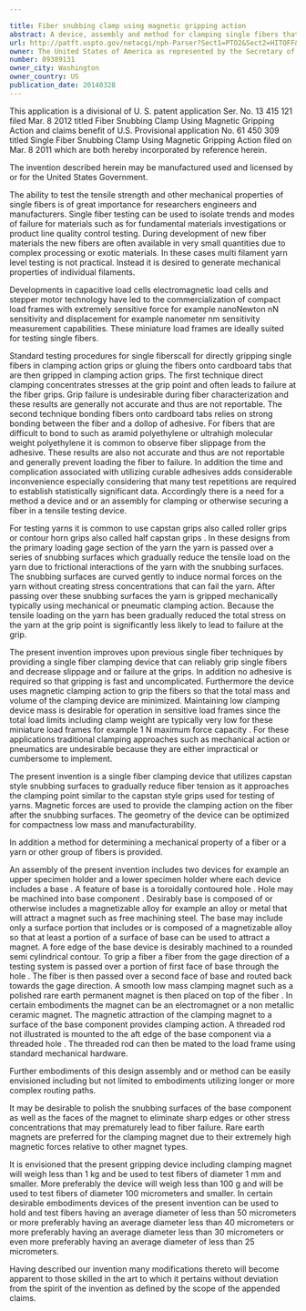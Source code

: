 ```yaml
---

title: Fiber snubbing clamp using magnetic gripping action
abstract: A device, assembly and method for clamping single fibers that utilizes snubbing surfaces simultaneously with magnetic gripping action are described. The device can be fabricated at miniature sizes with very low mass and volume, which are desirable requirements for testing of small fibers in highly sensitive force-transducing load frames. Advantageously, the combined use of snubbing surfaces and magnetic gripping greatly reduces the probability of slippage or fiber failure at the grip during testing.
url: http://patft.uspto.gov/netacgi/nph-Parser?Sect1=PTO2&Sect2=HITOFF&p=1&u=%2Fnetahtml%2FPTO%2Fsearch-adv.htm&r=1&f=G&l=50&d=PALL&S1=09389131&OS=09389131&RS=09389131
owner: The United States of America as represented by the Secretary of the Army
number: 09389131
owner_city: Washington
owner_country: US
publication_date: 20140328
---
```

This application is a divisional of U. S. patent application Ser. No. 13 415 121 filed Mar. 8 2012 titled Fiber Snubbing Clamp Using Magnetic Gripping Action and claims benefit of U.S. Provisional application No. 61 450 309 titled Single Fiber Snubbing Clamp Using Magnetic Gripping Action filed on Mar. 8 2011 which are both hereby incorporated by reference herein.

The invention described herein may be manufactured used and licensed by or for the United States Government.

The ability to test the tensile strength and other mechanical properties of single fibers is of great importance for researchers engineers and manufacturers. Single fiber testing can be used to isolate trends and modes of failure for materials such as for fundamental materials investigations or product line quality control testing. During development of new fiber materials the new fibers are often available in very small quantities due to complex processing or exotic materials. In these cases multi filament yarn level testing is not practical. Instead it is desired to generate mechanical properties of individual filaments.

Developments in capacitive load cells electromagnetic load cells and stepper motor technology have led to the commercialization of compact load frames with extremely sensitive force for example nanoNewton nN sensitivity and displacement for example nanometer nm sensitivity measurement capabilities. These miniature load frames are ideally suited for testing single fibers.

Standard testing procedures for single fiberscall for directly gripping single fibers in clamping action grips or gluing the fibers onto cardboard tabs that are then gripped in clamping action grips. The first technique direct clamping concentrates stresses at the grip point and often leads to failure at the fiber grips. Grip failure is undesirable during fiber characterization and these results are generally not accurate and thus are not reportable. The second technique bonding fibers onto cardboard tabs relies on strong bonding between the fiber and a dollop of adhesive. For fibers that are difficult to bond to such as aramid polyethylene or ultrahigh molecular weight polyethylene it is common to observe fiber slippage from the adhesive. These results are also not accurate and thus are not reportable and generally prevent loading the fiber to failure. In addition the time and complication associated with utilizing curable adhesives adds considerable inconvenience especially considering that many test repetitions are required to establish statistically significant data. Accordingly there is a need for a method a device and or an assembly for clamping or otherwise securing a fiber in a tensile testing device.

For testing yarns it is common to use capstan grips also called roller grips or contour horn grips also called half capstan grips . In these designs from the primary loading gage section of the yarn the yarn is passed over a series of snubbing surfaces which gradually reduce the tensile load on the yarn due to frictional interactions of the yarn with the snubbing surfaces. The snubbing surfaces are curved gently to induce normal forces on the yarn without creating stress concentrations that can fail the yarn. After passing over these snubbing surfaces the yarn is gripped mechanically typically using mechanical or pneumatic clamping action. Because the tensile loading on the yarn has been gradually reduced the total stress on the yarn at the grip point is significantly less likely to lead to failure at the grip.

The present invention improves upon previous single fiber techniques by providing a single fiber clamping device that can reliably grip single fibers and decrease slippage and or failure at the grips. In addition no adhesive is required so that gripping is fast and uncomplicated. Furthermore the device uses magnetic clamping action to grip the fibers so that the total mass and volume of the clamping device are minimized. Maintaining low clamping device mass is desirable for operation in sensitive load frames since the total load limits including clamp weight are typically very low for these miniature load frames for example 1 N maximum force capacity . For these applications traditional clamping approaches such as mechanical action or pneumatics are undesirable because they are either impractical or cumbersome to implement.

The present invention is a single fiber clamping device that utilizes capstan style snubbing surfaces to gradually reduce fiber tension as it approaches the clamping point similar to the capstan style grips used for testing of yarns. Magnetic forces are used to provide the clamping action on the fiber after the snubbing surfaces. The geometry of the device can be optimized for compactness low mass and manufacturability.

In addition a method for determining a mechanical property of a fiber or a yarn or other group of fibers is provided.

An assembly of the present invention includes two devices for example an upper specimen holder and a lower specimen holder where each device includes a base . A feature of base is a toroidally contoured hole . Hole may be machined into base component . Desirably base is composed of or otherwise includes a magnetizable alloy for example an alloy or metal that will attract a magnet such as free machining steel. The base may include only a surface portion that includes or is composed of a magnetizable alloy so that at least a portion of a surface of base can be used to attract a magnet. A fore edge of the base device is desirably machined to a rounded semi cylindrical contour. To grip a fiber a fiber from the gage direction of a testing system is passed over a portion of first face of base through the hole . The fiber is then passed over a second face of base and routed back towards the gage direction. A smooth low mass clamping magnet such as a polished rare earth permanent magnet is then placed on top of the fiber . In certain embodiments the magnet can be an electromagnet or a non metallic ceramic magnet. The magnetic attraction of the clamping magnet to a surface of the base component provides clamping action. A threaded rod not illustrated is mounted to the aft edge of the base component via a threaded hole . The threaded rod can then be mated to the load frame using standard mechanical hardware.

Further embodiments of this design assembly and or method can be easily envisioned including but not limited to embodiments utilizing longer or more complex routing paths.

It may be desirable to polish the snubbing surfaces of the base component as well as the faces of the magnet to eliminate sharp edges or other stress concentrations that may prematurely lead to fiber failure. Rare earth magnets are preferred for the clamping magnet due to their extremely high magnetic forces relative to other magnet types.

It is envisioned that the present gripping device including clamping magnet will weigh less than 1 kg and be used to test fibers of diameter 1 mm and smaller. More preferably the device will weigh less than 100 g and will be used to test fibers of diameter 100 micrometers and smaller. In certain desirable embodiments devices of the present invention can be used to hold and test fibers having an average diameter of less than 50 micrometers or more preferably having an average diameter less than 40 micrometers or more preferably having an average diameter less than 30 micrometers or even more preferably having an average diameter of less than 25 micrometers.

Having described our invention many modifications thereto will become apparent to those skilled in the art to which it pertains without deviation from the spirit of the invention as defined by the scope of the appended claims.

